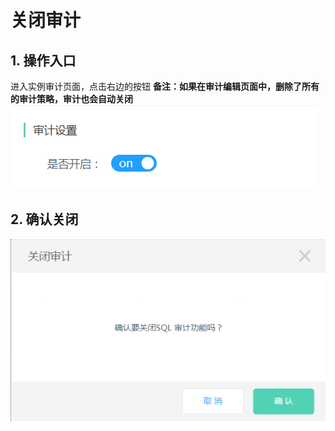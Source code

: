 # 关闭审计

## 1. 操作入口
进入实例审计页面，点击右边的按钮
**备注：如果在审计编辑页面中，删除了所有的审计策略，审计也会自动关闭**
![关闭实例1](../../../../../../image/RDS/Disable-Audit-1.png)

## 2. 确认关闭
![关闭实例2](../../../../../../image/RDS/Disable-Audit-2.png)
